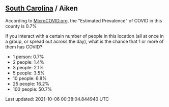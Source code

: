 
## [South Carolina](/united-states/south-carolina) / Aiken

According to [MicroCOVID.org](http://microcovid.org),
the "Estimated Prevalence" of COVID in this county is 0.7%

If you interact with a certain number of people in this location
(all at once in a group, or spread out across the day), what is the chance that
1 or more of them has COVID?

- 1 person: 0.7%
- 2 people: 1.4%
- 3 people: 2.1%
- 5 people: 3.5%
- 10 people: 6.8%
- 25 people: 16.2%
- 100 people: 50.7%

Last updated: 2021-10-06 00:38:04.844940 UTC

